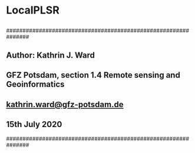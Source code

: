 # LocalPLSR
##
###############################################################
## Author: Kathrin J. Ward
## GFZ Potsdam, section 1.4 Remote sensing and Geoinformatics
## kathrin.ward@gfz-potsdam.de
## 15th July 2020
###############################################################
